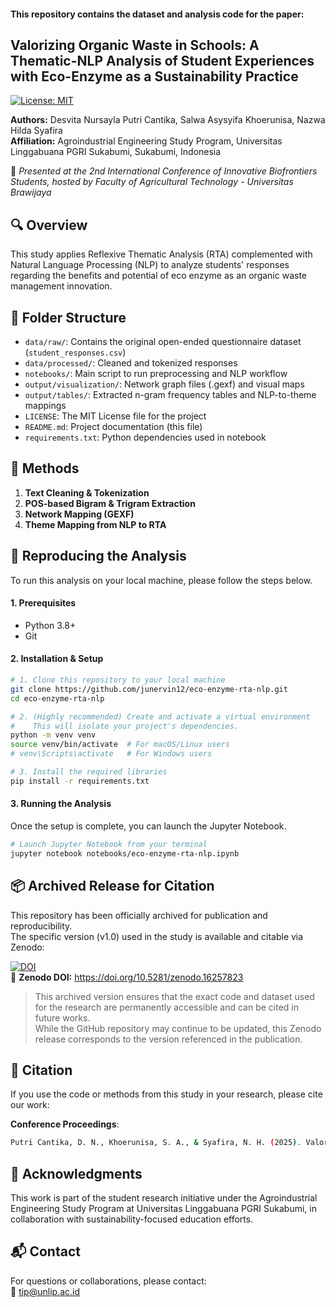 #### This repository contains the dataset and analysis code for the paper:  
## **Valorizing Organic Waste in Schools: A Thematic-NLP Analysis of Student Experiences with Eco-Enzyme as a Sustainability Practice**

[![License: MIT](https://img.shields.io/badge/License-MIT-yellow.svg)](https://opensource.org/licenses/MIT)

**Authors:** Desvita Nursayla Putri Cantika, Salwa Asysyifa Khoerunisa, Nazwa Hilda Syafira  
**Affiliation:** Agroindustrial Engineering Study Program, Universitas Linggabuana PGRI Sukabumi, Sukabumi, Indonesia

📍 *Presented at the 2nd International Conference of Innovative Biofrontiers Students, hosted by Faculty of Agricultural Technology - Universitas Brawijaya*

## 🔍 Overview

This study applies Reflexive Thematic Analysis (RTA) complemented with Natural Language Processing (NLP) to analyze students' responses regarding the benefits and potential of eco enzyme as an organic waste management innovation.

## 📁 Folder Structure

- `data/raw/`: Contains the original open-ended questionnaire dataset (`student_responses.csv`)
- `data/processed/`: Cleaned and tokenized responses
- `notebooks/`: Main script to run preprocessing and NLP workflow
- `output/visualization/`: Network graph files (.gexf) and visual maps
- `output/tables/`: Extracted n-gram frequency tables and NLP-to-theme mappings
- `LICENSE`: The MIT License file for the project
- `README.md`: Project documentation (this file)
- `requirements.txt`: Python dependencies used in notebook

## 📜 Methods

1. **Text Cleaning & Tokenization**  
2. **POS-based Bigram & Trigram Extraction**  
3. **Network Mapping (GEXF)**  
4. **Theme Mapping from NLP to RTA**

## 🚀 **Reproducing the Analysis**

To run this analysis on your local machine, please follow the steps below.

#### **1. Prerequisites**
* Python 3.8+
* Git

#### **2. Installation & Setup**

```bash
# 1. Clone this repository to your local machine
git clone https://github.com/junervin12/eco-enzyme-rta-nlp.git
cd eco-enzyme-rta-nlp

# 2. (Highly recommended) Create and activate a virtual environment
#    This will isolate your project's dependencies.
python -m venv venv
source venv/bin/activate  # For macOS/Linux users
# venv\Scripts\activate   # For Windows users

# 3. Install the required libraries
pip install -r requirements.txt
```

#### **3. Running the Analysis**
Once the setup is complete, you can launch the Jupyter Notebook.

```bash
# Launch Jupyter Notebook from your terminal
jupyter notebook notebooks/eco-enzyme-rta-nlp.ipynb
```

## 📦 Archived Release for Citation

This repository has been officially archived for publication and reproducibility.  
The specific version (v1.0) used in the study is available and citable via Zenodo:

[![DOI](https://zenodo.org/badge/DOI/10.5281/zenodo.16257823.svg)](https://doi.org/10.5281/zenodo.16257823)  
🔗 **Zenodo DOI:** https://doi.org/10.5281/zenodo.16257823

> This archived version ensures that the exact code and dataset used for the research are permanently accessible and can be cited in future works.  
> While the GitHub repository may continue to be updated, this Zenodo release corresponds to the version referenced in the publication.

## 📄 **Citation**

If you use the code or methods from this study in your research, please cite our work:

**Conference Proceedings**:

```bash
Putri Cantika, D. N., Khoerunisa, S. A., & Syafira, N. H. (2025). Valorizing Organic Waste in Schools: A Thematic-NLP Analysis of Student Experiences with Eco-Enzyme as a Sustainability Practice. In Proceedings of the 2nd International Conference of Innovative Biofrontiers Students. Universitas Brawijaya, Malang, Indonesia.
```

## 🤝 Acknowledgments

This work is part of the student research initiative under the Agroindustrial Engineering Study Program at Universitas Linggabuana PGRI Sukabumi, in collaboration with sustainability-focused education efforts.

## 📬 Contact

For questions or collaborations, please contact:  
📧 tip@unlip.ac.id



